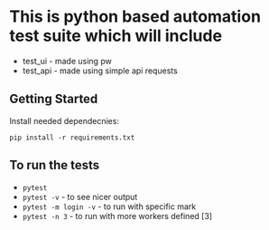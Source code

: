 # This is python based automation test suite which will include
- test_ui - made using pw
- test_api - made using simple api requests

## Getting Started

Install needed dependecnies:

`pip install -r requirements.txt`


## To run the tests

- `pytest`
- `pytest -v` - to see nicer output
- `pytest -m login -v` - to run with specific mark
- `pytest -n 3` - to run with more workers defined [3]
